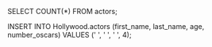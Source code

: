 SELECT COUNT(*) FROM actors;

INSERT INTO Hollywood.actors (first_name, last_name, age, number_oscars) 
VALUES (' ', ' ', ' ', 4);